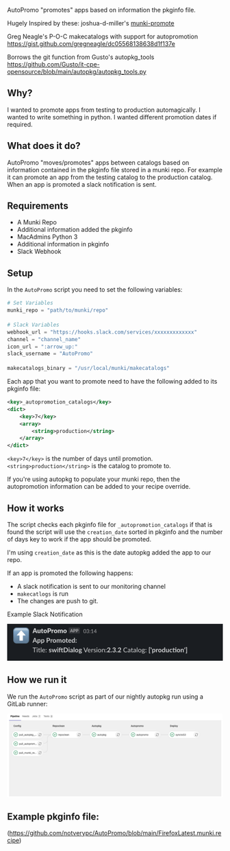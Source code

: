 AutoPromo "promotes" apps based on information the pkginfo file.

Hugely Inspired by these:
joshua-d-miller's [munki-promote](https://github.com/joshua-d-miller/munki-promote)

Greg Neagle's
P-O-C makecatalogs with support for autopromotion
https://gist.github.com/gregneagle/dc05568138638d1f137e

Borrows the git function from Gusto's autopkg_tools
https://github.com/Gusto/it-cpe-opensource/blob/main/autopkg/autopkg_tools.py

## Why?
I wanted to promote apps from testing to production automagically.
I wanted to write something in python.
I wanted different promotion dates if required.

## What does it do?
AutoPromo "moves/promotes" apps between catalogs based on information contained in the pkginfo file stored in a munki repo.
For example it can promote an app from the testing catalog to the production catalog.
When an app is promoted a slack notification is sent.

## Requirements
- A Munki Repo
- Additional information added the pkginfo
- MacAdmins Python 3
- Additional information in pkginfo
- Slack Webhook

## Setup
In the `AutoPromo` script you need to set the following variables:
```python
# Set Variables
munki_repo = "path/to/munki/repo"

# Slack Variables
webhook_url = "https://hooks.slack.com/services/xxxxxxxxxxxxx"
channel = "channel_name"
icon_url = ":arrow_up:"
slack_username = "AutoPromo"

makecatalogs_binary = "/usr/local/munki/makecatalogs"
```


Each app that you want to promote need to have the following added to its pkginfo file:

```xml
<key>_autopromotion_catalogs</key>
<dict>
	<key>7</key>
	<array>
		<string>production</string>
	</array>
</dict>
```

`<key>7</key>` is the number of days until promotion.
`<string>production</string>` is the catalog to promote to.

If you're using autopkg to populate your munki repo, then the autopromotion information can be added to your recipe override. 

## How it works
The script checks each pkginfo file for `_autopromotion_catalogs` if that is found the script will use the `creation_date` sorted in pkginfo and the number of days key to work if the app should be promoted.

I'm using `creation_date` as this is the date autopkg added the app to our repo.

If an app is promoted the following happens:
- A slack notification is sent to our monitoring channel
- `makecatlogs` is run
- The changes are push to git.

Example Slack Notification

![Slack Message](https://github.com/notverypc/AutoPromo/blob/main/SlackNotification.png)

## How we run it
We run the `AutoPromo` script as part of our nightly autopkg run using a GitLab runner:

 ![GitLab Pipeline](https://github.com/notverypc/AutoPromo/blob/main/Pipeline.png)

## Example pkginfo file:

(https://github.com/notverypc/AutoPromo/blob/main/FirefoxLatest.munki.recipe)
